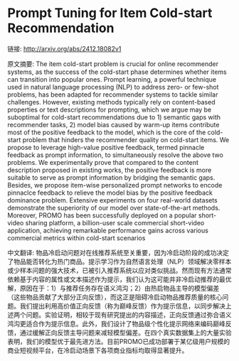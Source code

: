# Prompt Tuning for Item Cold-start Recommendation

链接: http://arxiv.org/abs/2412.18082v1

原文摘要:
The item cold-start problem is crucial for online recommender systems, as the
success of the cold-start phase determines whether items can transition into
popular ones. Prompt learning, a powerful technique used in natural language
processing (NLP) to address zero- or few-shot problems, has been adapted for
recommender systems to tackle similar challenges. However, existing methods
typically rely on content-based properties or text descriptions for prompting,
which we argue may be suboptimal for cold-start recommendations due to 1)
semantic gaps with recommender tasks, 2) model bias caused by warm-up items
contribute most of the positive feedback to the model, which is the core of the
cold-start problem that hinders the recommender quality on cold-start items. We
propose to leverage high-value positive feedback, termed pinnacle feedback as
prompt information, to simultaneously resolve the above two problems. We
experimentally prove that compared to the content description proposed in
existing works, the positive feedback is more suitable to serve as prompt
information by bridging the semantic gaps. Besides, we propose item-wise
personalized prompt networks to encode pinnaclce feedback to relieve the model
bias by the positive feedback dominance problem. Extensive experiments on four
real-world datasets demonstrate the superiority of our model over
state-of-the-art methods. Moreover, PROMO has been successfully deployed on a
popular short-video sharing platform, a billion-user scale commercial
short-video application, achieving remarkable performance gains across various
commercial metrics within cold-start scenarios

中文翻译:
物品冷启动问题对在线推荐系统至关重要，因为冷启动阶段的成功决定了物品能否转化为热门商品。提示学习作为自然语言处理（NLP）领域解决零样本或少样本问题的强大技术，已被引入推荐系统以应对类似挑战。然而现有方法通常依赖基于内容的属性或文本描述作为提示，我们认为这可能并非冷启动推荐的最优解，原因在于：1）与推荐任务存在语义鸿沟；2）由热启物品主导的模型偏差（这些物品贡献了大部分正向反馈），而这正是阻碍冷启动物品推荐质量的核心问题。我们提出利用高价值正向反馈（称为巅峰反馈）作为提示信息，以同步解决上述两个问题。实验证明，相较于现有研究提出的内容描述，正向反馈通过弥合语义鸿沟更适合作为提示信息。此外，我们设计了物品级个性化提示网络来编码巅峰反馈，通过缓解正向反馈主导问题来减轻模型偏差。在四个真实数据集上的大量实验表明，我们的模型优于最先进方法。目前PROMO已成功部署于某亿级用户规模的商业短视频平台，在冷启动场景下各项商业指标均取得显著提升。
